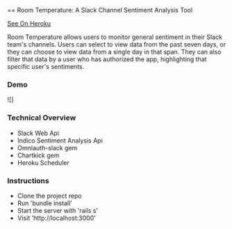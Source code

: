 == Room Temperature: A Slack Channel Sentiment Analysis Tool

[See On Heroku](http://room-temperature.herokuapp.com/dashboard)

Room Temperature allows users to monitor general sentiment in their Slack team's channels. Users can select to view data from the past seven days, or they can choose to view data from a single day in that span. They can also filter that data by a user who has authorized the app, highlighting that specific user's sentiments.

### Demo

![]

### Technical Overview

* Slack Web Api
* Indico Sentiment Analysis Api
* Omniauth-slack gem
* Chartkick gem
* Heroku Scheduler


### Instructions

* Clone the project repo
* Run 'bundle install'
* Start the server with 'rails s'
* Visit 'http://localhost:3000'
